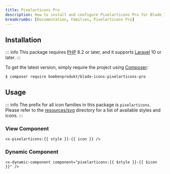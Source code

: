 ```yaml
---
title: Pixelarticons Pro
description: How to install and configure Pixelarticons Pro for Blade Icons.
breadcrumbs: [Documentation, Families, Pixelarticons Pro]
---
```


## Installation

::: info
This package requires [PHP](https://www.php.net/) 8.2 or later, and it supports [Laravel](https://laravel.com/) 10 or later.
:::

To get the latest version, simply require the project using [Composer](https://getcomposer.org/):

```bash
$ composer require bombenprodukt/blade-icons-pixelarticons-pro
```

## Usage

::: info
The prefix for all icon families in this package is `pixelarticons`. Please refer to the [resources/svg](https://github.com/BombenProdukt/blade-icons-pixelarticons-pro/tree/main/resources/svg) directory for a list of available styles and icons.
:::

### View Component

```blade
<x-pixelarticons:{{ style }}-{{ icon }} />
```

### Dynamic Component

```blade
<x-dynamic-component component="pixelarticons:{{ $style }}-{{ $icon }}" />
```
